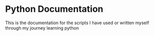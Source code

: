 # Python Documentation

This is the documentation for the scripts I have used or written myself through my journey learning python
